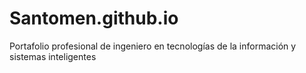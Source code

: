 # Santomen.github.io
Portafolio profesional de ingeniero en tecnologías de la información y sistemas inteligentes
